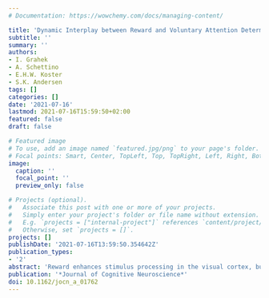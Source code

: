 ```yaml
---
# Documentation: https://wowchemy.com/docs/managing-content/

title: 'Dynamic Interplay between Reward and Voluntary Attention Determines Stimulus Processing in Visual Cortex'
subtitle: ''
summary: ''
authors:
- I. Grahek
- A. Schettino
- E.H.W. Koster
- S.K. Andersen
tags: []
categories: []
date: '2021-07-16'
lastmod: 2021-07-16T15:59:50+02:00
featured: false
draft: false

# Featured image
# To use, add an image named `featured.jpg/png` to your page's folder.
# Focal points: Smart, Center, TopLeft, Top, TopRight, Left, Right, BottomLeft, Bottom, BottomRight.
image:
  caption: ''
  focal_point: ''
  preview_only: false

# Projects (optional).
#   Associate this post with one or more of your projects.
#   Simply enter your project's folder or file name without extension.
#   E.g. `projects = ["internal-project"]` references `content/project/deep-learning/index.md`.
#   Otherwise, set `projects = []`.
projects: []
publishDate: '2021-07-16T13:59:50.354642Z'
publication_types:
- '2'
abstract: 'Reward enhances stimulus processing in the visual cortex, but the mechanisms through which this effect occurs remain unclear. Reward prospect can both increase the deployment of voluntary attention and increase the salience of previously neutral stimuli. In this study, we orthogonally manipulated reward and voluntary attention while human participants performed a global motion detection task. We recorded steady-state visual evoked potentials to simultaneously measure the processing of attended and unattended stimuli linked to different reward probabilities, as they compete for attentional resources. The processing of the high rewarded feature was enhanced independently of voluntary attention, but this gain diminished once rewards were no longer available. Neither the voluntary attention nor the salience account alone can fully explain these results. Instead, we propose how these two accounts can be integrated to allow for the flexible balance between reward-driven increase in salience and voluntary attention.'
publication: '*Journal of Cognitive Neuroscience*'
doi: 10.1162/jocn_a_01762
---
```

